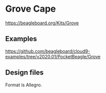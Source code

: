 # Grove Cape
https://beagleboard.org/Kits/Grove

## Examples
https://github.com/beagleboard/cloud9-examples/tree/v2020.01/PocketBeagle/Grove 

## Design files
Format is Allegro.

